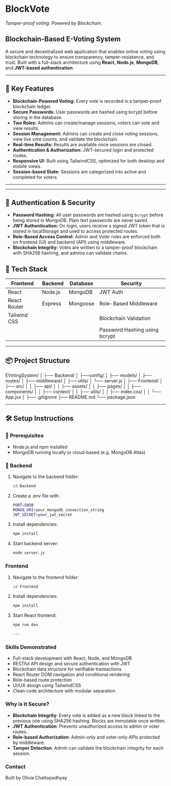 # BlockVote
*Tamper-proof voting. Powered by Blockchain.*

 ##  Blockchain-Based E-Voting System

A secure and decentralized web application that enables online voting using blockchain technology to ensure transparency, tamper-resistance, and trust. Built with a full-stack architecture using **React**, **Node.js**, **MongoDB**, and **JWT-based authentication**.

---

## 🔐 Key Features

- **Blockchain-Powered Voting:** Every vote is recorded in a tamper-proof blockchain ledger.
- **Secure Passwords:** User passwords are hashed using bcrypt before storing in the database.
- **Two Roles:** Admins can create/manage sessions, voters can vote and view results.
- **Session Management:** Admins can create and close voting sessions, view live vote counts, and validate the blockchain.
- **Real-time Results:** Results are available once sessions are closed.
- **Authentication & Authorization:** JWT-secured login and protected routes.
- **Responsive UI:** Built using TailwindCSS, optimized for both desktop and mobile views.
- **Session-based State:** Sessions are categorized into active and completed for voters.

---

---

## 🔐 Authentication & Security

- **Password Hashing:** All user passwords are hashed using `bcrypt` before being stored in MongoDB. Plain text passwords are never saved.
- **JWT Authentication:** On login, users receive a signed JWT token that is stored in localStorage and used to access protected routes.
- **Role-Based Access Control:** Admin and Voter roles are enforced both on frontend (UI) and backend (API) using middleware.
- **Blockchain Integrity:** Votes are written to a tamper-proof blockchain with SHA256 hashing, and admins can validate chains.


## 🚀 Tech Stack

| Frontend      | Backend  | Database | Security     |
|---------------|----------|----------|--------------|
| React         | Node.js  | MongoDB  | JWT Auth     |
| React Router  | Express  | Mongoose | Role-Based Middleware |
| Tailwind CSS  |          |          | Blockchain Validation |
|               |          |          | Password Hashing using bcrypt|

---

## 📦 Project Structure
EVotingSystem/
│
├── Backend/
│ ├──config/
│ ├── models/
│ ├── routes/
│ ├── middleware/
│ ├── utils/
│ └── server.js
│
├── Frontend/
│ ├── src/
│ │ ├── api/
│ │ ├── assets/
│ │ ├── pages/
│ │ ├── components/
│ │ ├── context/
│ │ ├── utils/
│ │ ├── index.css/
│ │ └── App.jsx
│
├── .gitignore
├── README.md
└── package.json

---

## 🛠️ Setup Instructions

### 🔑 Prerequisites

- Node.js and npm installed
- MongoDB running locally or cloud-based (e.g. MongoDB Atlas)

### 🔧 Backend

1. Navigate to the backend folder:
   ```bash
   cd Backend
2. Create a .env file with:
   ```bash
   PORT=5050
   MONGO_URI=your_mongodb_connection_string
   JWT_SECRET=your_jwt_secret

3. Install dependencies:
   ```bash
   npm install

4. Start backend server:
   ```bash
   node server.js

### Frontend
1. Navigate to the frontend folder:
   ```bash
   cd Frontend
2. Install dependencies:
   ```bash
   npm install
3. Start React frontend:
   ```bash
   npm run dev

   ---

### Skills Demonstrated
- Full-stack development with React, Node, and MongoDB
- RESTful API design and secure authentication with JWT
- Blockchain data structure for verifiable transactions
- React Router DOM navigation and conditional rendering
- Role-based route protection
- UI/UX design using TailwindCSS
- Clean code architecture with modular separation

###  Why is it Secure?
- **Blockchain Integrity**: Every vote is added as a new block linked to the previous one using SHA256 hashing. Blocks are immutable once written.
- **JWT Authentication**: Prevents unauthorized access to admin or voter routes.
- **Role-based Authorization**: Admin-only and voter-only APIs protected by middleware.
- **Tamper Detection**: Admin can validate the blockchain integrity for each session.

### Contact
Built by Olivia Chattopadhyay

